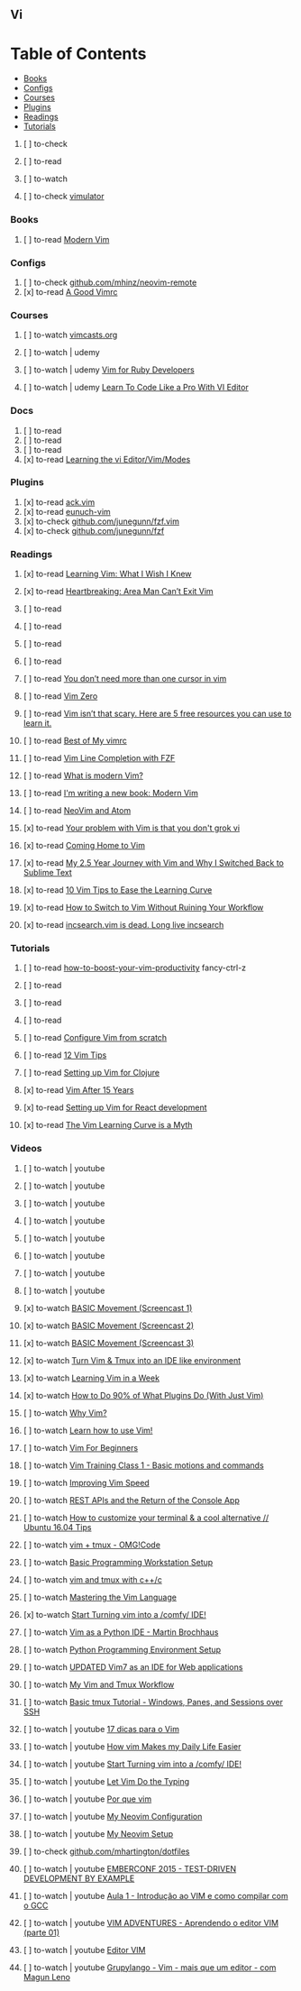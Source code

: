 ## Vi

# Table of Contents
<!-- MarkdownTOC depth=4 -->
  - [Books](#books)
  - [Configs](#configs)
  - [Courses](#courses)
  - [Plugins](#plugins)
  - [Readings](#readings)
  - [Tutorials](#tutorials)
<!-- /MarkdownTOC -->

  1. [ ] to-check []()
  1. [ ] to-read []()
  1. [ ] to-watch []()

  1. [ ] to-check [vimulator](http://thoughtbot.github.io/vimulator/)


### Books

  1. [ ] to-read [Modern Vim](https://pragprog.com/book/modvim/modern-vim)

### Configs

  1. [ ] to-check [github.com/mhinz/neovim-remote](https://github.com/mhinz/neovim-remote)
  1. [x] to-read [A Good Vimrc](https://dougblack.io/words/a-good-vimrc.html)

### Courses

  1. [ ] to-watch [vimcasts.org](http://vimcasts.org/)

  1. [ ] to-watch | udemy []()
  1. [ ] to-watch | udemy [Vim for Ruby Developers](https://www.udemy.com/vim-training-course-ruby-developers/learn/v4/overview)
  1. [ ] to-watch | udemy [Learn To Code Like a Pro With VI Editor](https://www.udemy.com/learn-to-code-like-a-pro-with-vi-editor/learn/v4/overview)

### Docs

  1. [ ] to-read []()
  1. [ ] to-read []()
  1. [ ] to-read []()
  1. [x] to-read [Learning the vi Editor/Vim/Modes](https://en.wikibooks.org/wiki/Learning_the_vi_Editor/Vim/Modes)

### Plugins

  1. [x] to-read [ack.vim](https://vimawesome.com/plugin/ack-vim)
  1. [x] to-read [eunuch-vim](https://vimawesome.com/plugin/eunuch-vim)
  1. [x] to-check
     [github.com/junegunn/fzf.vim](https://github.com/junegunn/fzf.vim)
  1. [x] to-check [github.com/junegunn/fzf](https://github.com/junegunn/fzf)

### Readings

  1. [x] to-read [Learning Vim: What I Wish I Knew](https://medium.com/@kadek/learning-vim-what-i-wish-i-knew-b5dca186bef7)

  1. [x] to-read [Heartbreaking: Area Man Can’t Exit Vim](https://hackernoon.com/heartbreaking-area-man-cant-exit-vim-3d773b209407)

  1. [ ] to-read []()
  1. [ ] to-read []()
  1. [ ] to-read []()
  1. [ ] to-read []()
  1. [ ] to-read [You don’t need more than one cursor in vim](https://medium.com/@schtoeffel/you-don-t-need-more-than-one-cursor-in-vim-2c44117d51db)

  1. [ ] to-read [Vim Zero](http://www.oliversherouse.com/2017/08/21/vim_zero.html)
  1. [ ] to-read [Vim isn’t that scary. Here are 5 free resources you can use to learn it.](https://medium.freecodecamp.org/vim-isnt-that-scary-here-are-5-free-resources-you-can-use-to-learn-it-ab78f5726f8d)

  1. [ ] to-read [Best of My vimrc](https://sts10.github.io/post/2016-02-12-best-of-my-vimrc/)
  1. [ ] to-read [Vim Line Completion with FZF](https://sts10.github.io/post/2016-01-09-vim-line-complete-with-fzf/)
  1. [ ] to-read [What is modern Vim?](https://medium.com/usevim/what-is-modern-vim-2591f6b1ec04)
  1. [ ] to-read [I'm writing a new book: Modern Vim](http://vimcasts.org/blog/2017/05/working-title-modern-vim/)
  1. [ ] to-read [NeoVim and Atom](https://medium.com/usevim/neovim-and-atom-d8c3d54484bd)
  1. [x] to-read [Your problem with Vim is that you don't grok vi](http://stackoverflow.com/questions/1218390/what-is-your-most-productive-shortcut-with-vim/1220118#1220118)
  1. [x] to-read [Coming Home to Vim](http://stevelosh.com/blog/2010/09/coming-home-to-vim/)
  1. [x] to-read [My 2.5 Year Journey with Vim and Why I Switched Back to Sublime Text](https://medium.com/in-the-weeds/my-2-5-year-journey-with-vim-and-why-i-switched-back-to-sublime-text-4afcc303741e)
  1. [x] to-read [10 Vim Tips to Ease the Learning Curve](https://medium.com/@hql287/10-vim-tips-to-ease-the-learning-curve-c8234cbdafa5)
  1. [x] to-read [How to Switch to Vim Without Ruining Your Workflow](https://10clouds.com/blog/switch-to-vim/)
  1. [x] to-read [incsearch.vim is dead. Long live incsearch](https://medium.com/@haya14busa/incsearch-vim-is-dead-long-live-incsearch-2b7070d55250)

### Tutorials

  1. [ ] to-read [how-to-boost-your-vim-productivity](https://sheerun.net/2014/03/21/how-to-boost-your-vim-productivity/) fancy-ctrl-z
  1. [ ] to-read []()
  1. [ ] to-read []()
  1. [ ] to-read []()
  1. [ ] to-read [Configure Vim from scratch](https://blog.hellojs.org/configure-vim-from-scratch-efe5cbc1c563)
  1. [ ] to-read [12 Vim Tips](https://dalibornasevic.com/posts/43-12-vim-tips)

  1. [ ] to-read [Setting up Vim for Clojure](https://kevinmccarthy.org/2013/10/12/setting-up-vim-for-clojure/)
  1. [x] to-read [Vim After 15 Years](https://statico.github.io/vim3.html)
  1. [x] to-read [Setting up Vim for React development](https://drivy.engineering/setting-up-vim-for-react/)
  1. [x] to-read [The Vim Learning Curve is a Myth](https://robots.thoughtbot.com/the-vim-learning-curve-is-a-myth)

### Videos

  1. [ ] to-watch | youtube []()
  1. [ ] to-watch | youtube []()
  1. [ ] to-watch | youtube []()
  1. [ ] to-watch | youtube []()
  1. [ ] to-watch | youtube []()
  1. [ ] to-watch | youtube []()
  1. [ ] to-watch | youtube []()
  1. [ ] to-watch | youtube []()

  1. [x] to-watch [BASIC Movement (Screencast 1)](https://vimeo.com/6170479)
  1. [x] to-watch [BASIC Movement (Screencast 2)](https://vimeo.com/6185584)
  1. [x] to-watch [BASIC Movement (Screencast 3)](https://vimeo.com/6216655)

  1. [x] to-watch [Turn Vim & Tmux into an IDE like environment](https//www.youtube.com/watch?v=YD9aFIvlQYs)
  1. [x] to-watch [Learning Vim in a Week](https://www.youtube.com/watch?v=_NUO4JEtkDw)
  1. [x] to-watch [How to Do 90% of What Plugins Do (With Just Vim)](https://www.youtube.com/watch?v=XA2WjJbmmoM)

  1. [ ] to-watch [Why Vim?](https://www.youtube.com/watch?v=F6-phM56H-Q)
  1. [ ] to-watch [Learn how to use Vim!](https://www.youtube.com/watch?v=TwJbr2KIR0E)
  1. [ ] to-watch [Vim For Beginners](https://www.youtube.com/watch?v=uYP1w5SqqvQ)
  1. [ ] to-watch [Vim Training Class 1 - Basic motions and commands](https://www.youtube.com/watch?v=Nim4_f5QUxA)
  1. [ ] to-watch [Improving Vim Speed](https://www.youtube.com/watch?v=OnUiHLYZgaA)
  1. [ ] to-watch [REST APIs and the Return of the Console App](https://www.youtube.com/watch?v=3O60E9CpyJA)
  1. [ ] to-watch [How to customize your terminal & a cool alternative // Ubuntu 16.04 Tips](https://www.youtube.com/watch?v=li92nChHpCs)
  1. [ ] to-watch [vim + tmux - OMG!Code](https://www.youtube.com/watch?v=5r6yzFEXajQ)
  1. [ ] to-watch [Basic Programming Workstation Setup](https://www.youtube.com/watch?v=M4TijoJg1Cs)
  1. [ ] to-watch [vim and tmux with c++/c](https://www.youtube.com/watch?v=MG91ihb0oZ0)
  1. [ ] to-watch [Mastering the Vim Language](https://www.youtube.com/watch?v=wlR5gYd6um0)
  1. [x] to-watch [Start Turning vim into a /comfy/ IDE!](https://www.youtube.com/watch?v=Q4I_Ft-VLAg)
  1. [ ] to-watch [Vim as a Python IDE - Martin Brochhaus](https://www.youtube.com/watch?v=YhqsjUUHj6g)
  1. [ ] to-watch [Python Programming Environment Setup](https://www.youtube.com/watch?v=QxaqsgrYkh4)
  1. [ ] to-watch [UPDATED Vim7 as an IDE for Web applications](https://www.youtube.com/watch?v=fhDSPOLzdbw)
  1. [ ] to-watch [My Vim and Tmux Workflow](https://www.youtube.com/watch?v=lZdkUK2jgGY)
  1. [ ] to-watch [Basic tmux Tutorial - Windows, Panes, and Sessions over SSH](https://www.youtube.com/watch?v=BHhA_ZKjyxo)

  1. [ ] to-watch | youtube [17 dicas para o Vim](https://www.youtube.com/watch?v=DyUq81mXCVA)
  1. [ ] to-watch | youtube [How vim Makes my Daily Life Easier](https://www.youtube.com/watch?v=NzD2UdQl5Gc)
  1. [ ] to-watch | youtube [Start Turning vim into a /comfy/ IDE!](https://www.youtube.com/watch?v=Q4I_Ft-VLAg)
  1. [ ] to-watch | youtube [Let Vim Do the Typing](https://www.youtube.com/watch?v=3TX3kV3TICU)
  1. [ ] to-watch | youtube [Por que vim](https://www.youtube.com/watch?v=RmxDttD1TM8)
  1. [ ] to-watch | youtube [My Neovim Configuration](https://www.youtube.com/watch?v=0YoNrTQCrHg)
  1. [ ] to-watch | youtube [My Neovim Setup](https://www.youtube.com/watch?v=xZTkrB_tEoY)
  1. [ ] to-check [github.com/mhartington/dotfiles](https://github.com/mhartington/dotfiles)

  1. [ ] to-watch | youtube [EMBERCONF 2015 - TEST-DRIVEN DEVELOPMENT BY EXAMPLE](https://www.youtube.com/watch?v=2b1vcg_XSR8)
  1. [ ] to-watch | youtube [Aula 1 - Introdução ao VIM e como compilar com o GCC](https://www.youtube.com/watch?v=0iNp9Avtr6c)
  1. [ ] to-watch | youtube [VIM ADVENTURES - Aprendendo o editor VIM (parte 01)](https://www.youtube.com/watch?v=QLNpEZ3T1Rk)
  1. [ ] to-watch | youtube [Editor VIM](https://www.youtube.com/watch?v=Qt9yKeJs-9Y)
  1. [ ] to-watch | youtube [Grupylango - Vim - mais que um editor - com Magun Leno](https://www.youtube.com/watch?v=UUzW46SeLhg)
